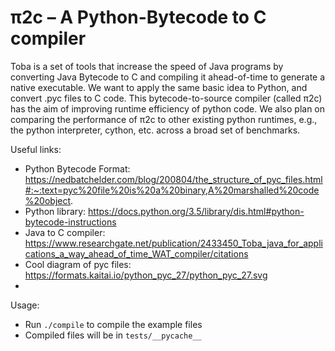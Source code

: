 # π2c – A Python-Bytecode to C compiler

Toba is a set of tools that increase the speed of Java programs by converting Java Bytecode to C and compiling it ahead-of-time to generate a native executable. We want to apply the same basic idea to Python, and convert .pyc files to C code. This bytecode-to-source compiler (called π2c) has the aim of improving runtime efficiency of python code. We also plan on comparing the performance of π2c to other existing python runtimes, e.g., the python interpreter, cython, etc. across a broad set of benchmarks.

Useful links:
- Python Bytecode Format: https://nedbatchelder.com/blog/200804/the_structure_of_pyc_files.html#:~:text=pyc%20file%20is%20a%20binary,A%20marshalled%20code%20object.
- Python library: https://docs.python.org/3.5/library/dis.html#python-bytecode-instructions
- Java to C compiler: https://www.researchgate.net/publication/2433450_Toba_java_for_applications_a_way_ahead_of_time_WAT_compiler/citations
- Cool diagram of pyc files: https://formats.kaitai.io/python_pyc_27/python_pyc_27.svg
- 

Usage:
- Run `./compile` to compile the example files
- Compiled files will be in `tests/__pycache__`
